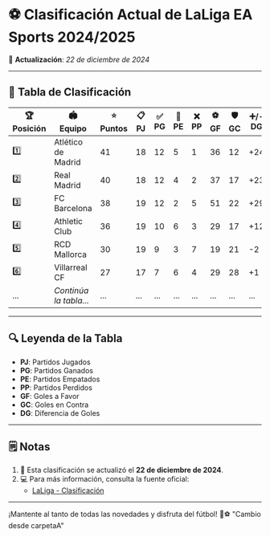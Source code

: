 # ⚽ Clasificación Actual de LaLiga EA Sports 2024/2025

📅 **Actualización**: *22 de diciembre de 2024*

---

## 🌟 Tabla de Clasificación

| 🏆 **Posición** | 🏟️ **Equipo**       | ⭐ **Puntos** | 📋 **PJ** | ✅ **PG** | 🤝 **PE** | ❌ **PP** | ⚽ **GF** | 🛡️ **GC** | ➕/- **DG** |
|-----------------|--------------------|--------------|-----------|-----------|-----------|-----------|-----------|-----------|-------------|
| 1️⃣             | Atlético de Madrid | 41           | 18        | 12        | 5         | 1         | 36        | 12        | +24         |
| 2️⃣           | Real Madrid        | 40           | 18        | 12        | 4         | 2         | 37        | 17        | +23         |
| 3️⃣             | FC Barcelona       | 38           | 19        | 12        | 2         | 5         | 51        | 22        | +29         |
| 4️⃣             | Athletic Club      | 36           | 19        | 10        | 6         | 3         | 29        | 17        | +12         |
| 5️⃣             | RCD Mallorca       | 30           | 19        | 9         | 3         | 7         | 19        | 21        | -2          |
| 6️⃣             | Villarreal CF      | 27           | 17        | 7         | 6         | 4         | 29        | 28        | +1          |
| ...             | *Continúa la tabla...* | ...      | ...       | ...       | ...       | ...       | ...       | ...       | ...         |

---

## 🔍 Leyenda de la Tabla

- **PJ**: Partidos Jugados  
- **PG**: Partidos Ganados  
- **PE**: Partidos Empatados  
- **PP**: Partidos Perdidos  
- **GF**: Goles a Favor  
- **GC**: Goles en Contra  
- **DG**: Diferencia de Goles  

---

## 🗒️ Notas

1. 📌 Esta clasificación se actualizó el **22 de diciembre de 2024**.  
2. 💻 Para más información, consulta la fuente oficial:  
   - [LaLiga - Clasificación](https://www.laliga.com/laliga-easports/clasificacion)

---

¡Mantente al tanto de todas las novedades y disfruta del fútbol! 🥳⚽
"Cambio desde carpetaA" 
